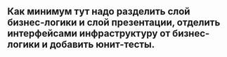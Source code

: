## Как минимум тут надо разделить слой бизнес-логики и слой презентации, отделить интерфейсами инфраструктуру от бизнес-логики и добавить юнит-тесты.
